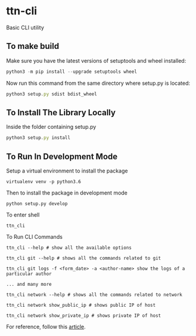 # ttn-cli
Basic CLI utility

## To make build

Make sure you have the latest versions of setuptools and wheel installed:

```javascript
python3 -m pip install --upgrade setuptools wheel
```

Now run this command from the same directory where setup.py is located:

```javascript
python3 setup.py sdist bdist_wheel
```

## To Install The Library Locally

Inside the folder containing setup.py
```javascript
python3 setup.py install
```

## To Run In Development Mode

Setup a virtual environment to install the package
```
virtualenv venv -p python3.6
```

Then to install the package in development mode
```
python setup.py develop
```

To enter shell
```
ttn_cli
```

To Run CLI Commands
```
ttn_cli --help # show all the available options

ttn_cli git --help # shows all the commands related to git

ttn_cli git logs -f <form_date> -a <author-name> show the logs of a particular author

... and many more

ttn_cli network --help # shows all the commands related to network

ttn_cli network show_public_ip # shows public IP of host

ttn_cli network show_private_ip # shows private IP of host
```


For reference, follow this
[article](https://python-packaging-tutorial.readthedocs.io/en/latest/setup_py.html).